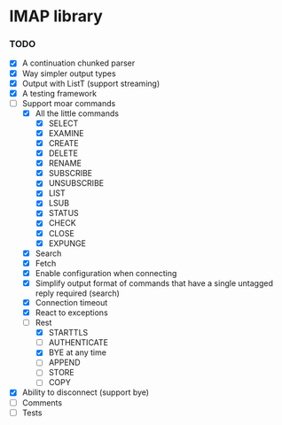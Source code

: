 # IMAP library

### TODO

- [x] A continuation chunked parser
- [x] Way simpler output types
- [x] Output with ListT (support streaming)
- [x] A testing framework
- [ ] Support moar commands
  - [x] All the little commands
    - [x] SELECT
    - [x] EXAMINE
    - [x] CREATE
    - [x] DELETE
    - [x] RENAME
    - [x] SUBSCRIBE
    - [x] UNSUBSCRIBE
    - [x] LIST
    - [x] LSUB
    - [x] STATUS
    - [x] CHECK
    - [x] CLOSE
    - [x] EXPUNGE
  - [x] Search
  - [x] Fetch
  - [x] Enable configuration when connecting
  - [x] Simplify output format of commands that have a single untagged reply required (search)
  - [x] Connection timeout
  - [x] React to exceptions
  - [ ] Rest
    - [x] STARTTLS
    - [ ] AUTHENTICATE
    - [x] BYE at any time
    - [ ] APPEND
    - [ ] STORE
    - [ ] COPY
- [x] Ability to disconnect (support bye)
- [ ] Comments
- [ ] Tests
